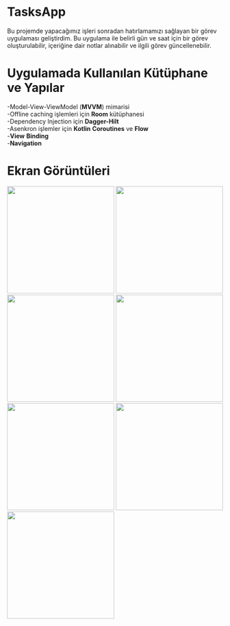 # TasksApp

Bu projemde yapacağımız işleri sonradan hatırlamamızı sağlayan bir görev uygulaması geliştirdim. Bu uygulama ile belirli gün ve saat için bir görev oluşturulabilir, içeriğine dair notlar alınabilir ve ilgili görev güncellenebilir. 

# Uygulamada Kullanılan Kütüphane ve Yapılar

-Model-View-ViewModel (**MVVM**) mimarisi </br>
-Offline caching işlemleri için **Room** kütüphanesi </br>
-Dependency Injection için **Dagger-Hilt** </br>
-Asenkron işlemler için **Kotlin** **Coroutines** ve **Flow** </br>
-**View** **Binding** </br>
-**Navigation** </br>

# Ekran Görüntüleri

<img src="https://user-images.githubusercontent.com/68744101/113040314-55ca1000-91a1-11eb-8169-23e22015927a.png" width="250">
<img src="https://user-images.githubusercontent.com/68744101/113040319-5662a680-91a1-11eb-9ad9-3da60e271534.png" width="250">
<img src="https://user-images.githubusercontent.com/68744101/113040322-5662a680-91a1-11eb-819c-977d1aabc8e6.png" width="250">
<img src="https://user-images.githubusercontent.com/68744101/113040325-56fb3d00-91a1-11eb-8e08-be4312e75d33.png" width="250">
<img src="https://user-images.githubusercontent.com/68744101/113040615-ab062180-91a1-11eb-9cc1-d9eea2cf79e0.png" width="250">
<img src="https://user-images.githubusercontent.com/68744101/113040329-56fb3d00-91a1-11eb-837e-381d4352dd98.png" width="250">
<img src="https://user-images.githubusercontent.com/68744101/113040331-5793d380-91a1-11eb-8e9e-fd73e82e1ca7.png" width="250">
